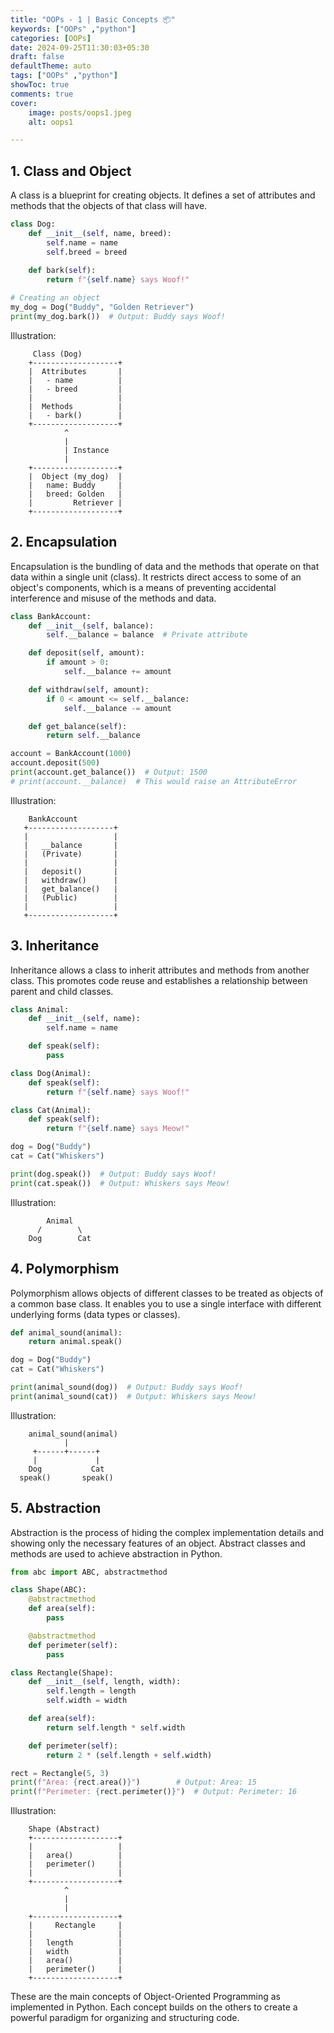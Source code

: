 ```yaml
---
title: "OOPs - 1 | Basic Concepts 📦"
keywords: ["OOPs" ,"python"]
categories: [OOPs]
date: 2024-09-25T11:30:03+05:30
draft: false
defaultTheme: auto
tags: ["OOPs" ,"python"]
showToc: true
comments: true
cover:
    image: posts/oops1.jpeg 
    alt: oops1

---
```



## 1. Class and Object

A class is a blueprint for creating objects. It defines a set of attributes and methods that the objects of that class will have.

```python
class Dog:
    def __init__(self, name, breed):
        self.name = name
        self.breed = breed
    
    def bark(self):
        return f"{self.name} says Woof!"

# Creating an object
my_dog = Dog("Buddy", "Golden Retriever")
print(my_dog.bark())  # Output: Buddy says Woof!
```

Illustration:
```
     Class (Dog)
    +-------------------+
    |  Attributes       |
    |   - name          |
    |   - breed         |
    |                   |
    |  Methods          |
    |   - bark()        |
    +-------------------+
            ^
            |
            | Instance
            |
    +-------------------+
    |  Object (my_dog)  |
    |   name: Buddy     |
    |   breed: Golden   |
    |         Retriever |
    +-------------------+
```

## 2. Encapsulation

Encapsulation is the bundling of data and the methods that operate on that data within a single unit (class). It restricts direct access to some of an object's components, which is a means of preventing accidental interference and misuse of the methods and data.

```python
class BankAccount:
    def __init__(self, balance):
        self.__balance = balance  # Private attribute

    def deposit(self, amount):
        if amount > 0:
            self.__balance += amount

    def withdraw(self, amount):
        if 0 < amount <= self.__balance:
            self.__balance -= amount

    def get_balance(self):
        return self.__balance

account = BankAccount(1000)
account.deposit(500)
print(account.get_balance())  # Output: 1500
# print(account.__balance)  # This would raise an AttributeError
```

Illustration:
```
    BankAccount
   +-------------------+
   |                   |
   |   __balance       |
   |   (Private)       |
   |                   |
   |   deposit()       |
   |   withdraw()      |
   |   get_balance()   |
   |   (Public)        |
   |                   |
   +-------------------+
```

## 3. Inheritance

Inheritance allows a class to inherit attributes and methods from another class. This promotes code reuse and establishes a relationship between parent and child classes.

```python
class Animal:
    def __init__(self, name):
        self.name = name

    def speak(self):
        pass

class Dog(Animal):
    def speak(self):
        return f"{self.name} says Woof!"

class Cat(Animal):
    def speak(self):
        return f"{self.name} says Meow!"

dog = Dog("Buddy")
cat = Cat("Whiskers")

print(dog.speak())  # Output: Buddy says Woof!
print(cat.speak())  # Output: Whiskers says Meow!
```

Illustration:
```
        Animal
      /        \
    Dog        Cat
```

## 4. Polymorphism

Polymorphism allows objects of different classes to be treated as objects of a common base class. It enables you to use a single interface with different underlying forms (data types or classes).

```python
def animal_sound(animal):
    return animal.speak()

dog = Dog("Buddy")
cat = Cat("Whiskers")

print(animal_sound(dog))  # Output: Buddy says Woof!
print(animal_sound(cat))  # Output: Whiskers says Meow!
```

Illustration:
```
    animal_sound(animal)
            |
     +------+------+
     |             |
    Dog           Cat
  speak()       speak()
```

## 5. Abstraction

Abstraction is the process of hiding the complex implementation details and showing only the necessary features of an object. Abstract classes and methods are used to achieve abstraction in Python.

```python
from abc import ABC, abstractmethod

class Shape(ABC):
    @abstractmethod
    def area(self):
        pass

    @abstractmethod
    def perimeter(self):
        pass

class Rectangle(Shape):
    def __init__(self, length, width):
        self.length = length
        self.width = width

    def area(self):
        return self.length * self.width

    def perimeter(self):
        return 2 * (self.length + self.width)

rect = Rectangle(5, 3)
print(f"Area: {rect.area()}")        # Output: Area: 15
print(f"Perimeter: {rect.perimeter()}")  # Output: Perimeter: 16
```

Illustration:
```
    Shape (Abstract)
    +-------------------+
    |                   |
    |   area()          |
    |   perimeter()     |
    |                   |
    +-------------------+
            ^
            |
            |
    +-------------------+
    |     Rectangle     |
    |                   |
    |   length          |
    |   width           |
    |   area()          |
    |   perimeter()     |
    +-------------------+
```

These are the main concepts of Object-Oriented Programming as implemented in Python. Each concept builds on the others to create a powerful paradigm for organizing and structuring code.

